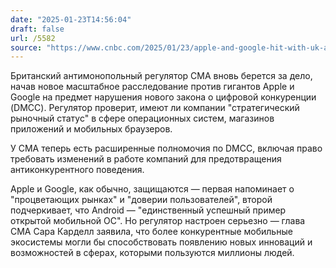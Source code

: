 ```yaml
---
date: "2025-01-23T14:56:04"
draft: false
url: /5582
source: "https://www.cnbc.com/2025/01/23/apple-and-google-hit-with-uk-antitrust-probe-into-mobile-ecosystems.html"
---
```


Британский антимонопольный регулятор CMA вновь берется за дело, начав новое масштабное расследование против гигантов Apple и Google на предмет нарушения нового закона о цифровой конкуренции (DMCC). Регулятор проверит, имеют ли компании "стратегический рыночный статус" в сфере операционных систем, магазинов приложений и мобильных браузеров.

У CMA теперь есть расширенные полномочия по DMCC, включая право требовать изменений в работе компаний для предотвращения антиконкурентного поведения.

Apple и Google, как обычно, защищаются — первая напоминает о "процветающих рынках" и "доверии пользователей", второй подчеркивает, что Android — "единственный успешный пример открытой мобильной ОС". Но регулятор настроен серьезно — глава CMA Сара Карделл заявила, что более конкурентные мобильные экосистемы могли бы способствовать появлению новых инноваций и возможностей в сферах, которыми пользуются миллионы людей.